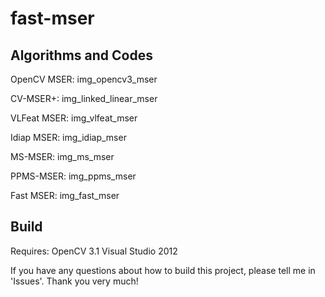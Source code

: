 # fast-mser


## Algorithms and Codes 
OpenCV MSER: img_opencv3_mser

CV-MSER+: img_linked_linear_mser

VLFeat MSER: img_vlfeat_mser

Idiap MSER: img_idiap_mser

MS-MSER: img_ms_mser

PPMS-MSER: img_ppms_mser

Fast MSER: img_fast_mser

## Build

Requires:
OpenCV 3.1
Visual Studio 2012

If you have any questions about how to build this project, please tell me in 'Issues'.
Thank you very much!

